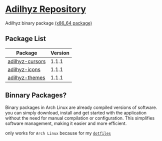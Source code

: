 # [Adilhyz Repository](https://adilhyz.github.io/adilhyz-repo/)
Adilhyz binary package [(x86_64 package)](https://github.com/ADILHYZ/adilhyz-repo/tree/master/x86_64)

## Package List

| Package                                                | Version |
| ------------------------------------------------------ | ------- |
| [adilhyz-cursors](https://adilhyz.github.io/adilhyz-repo/x86_64/adilhyz-cursors-1.1-1-any.pkg.tar.zst) | 1.1.1   |
| [adilhyz-icons](https://adilhyz.github.io/adilhyz-repo/x86_64/adilhyz-icons-1.1-1-any.pkg.tar.zst)     | 1.1.1   |
| [adilhyz-themes](https://adilhyz.github.io/adilhyz-repo/x86_64/adilhyz-themes-1.1-1-any.pkg.tar.zst)   | 1.1.1   |


## Binnary Packages?
Binary packages in Arch Linux are already compiled versions of software. you can simply download, install and get started with the application without the need for manual compilation or configuration. This simplifies software management, making it easier and more efficient.

only works for `Arch Linux` because for my [```dotfiles```](https://adilhyz.github.io/posts/arch-linux-dotfiles/)
